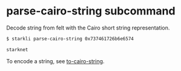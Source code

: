 # parse-cairo-string subcommand

Decode string from felt with the Cairo short string representation.

```bash
$ starkli parse-cairo-string 0x737461726b6e6574

starknet
```

To encode a string, see [to-cairo-string](./to-cairo-string.md).

